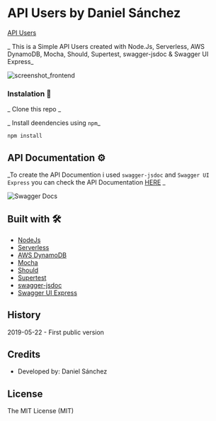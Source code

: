 # API Users by Daniel Sánchez

[API Users](https://j0yajjaeih.execute-api.us-east-1.amazonaws.com/prod/) 

_ This is a Simple API Users created with Node.Js, Serverless, AWS DynamoDB, Mocha, Should, Supertest, swagger-jsdoc & Swagger UI Express_

![screenshot_frontend](https://user-images.githubusercontent.com/42616141/58219766-1182a480-7cda-11e9-9f7f-a754233fc382.png)

### Instalation 🔧

_ Clone this repo _

_ Install deendencies using `npm`_

```
npm install
```

## API Documentation ⚙️

_To create the API Documention i used `swagger-jsdoc` and `Swagger UI Express` you can check the API Documentation [HERE](https://j0yajjaeih.execute-api.us-east-1.amazonaws.com/prod/api-docs) _

![Swagger Docs](https://user-images.githubusercontent.com/42616141/58219801-2e1edc80-7cda-11e9-83ce-3aa29dad14f1.png)


## Built with 🛠️

* [NodeJs](https://nodejs.org/es/) 
* [Serverless](https://serverless.com/) 
* [AWS DynamoDB](https://aws.amazon.com/es/dynamodb/) 
* [Mocha](https://mochajs.org/) 
* [Should](https://shouldjs.github.io/) 
* [Supertest](https://github.com/visionmedia/supertest) 
* [swagger-jsdoc](https://github.com/Surnet/swagger-jsdoc) 
* [Swagger UI Express](https://www.npmjs.com/package/swagger-ui-express) 

## History
2019-05-22 - First public version

## Credits
- Developed by: Daniel Sánchez

## License
The MIT License (MIT)